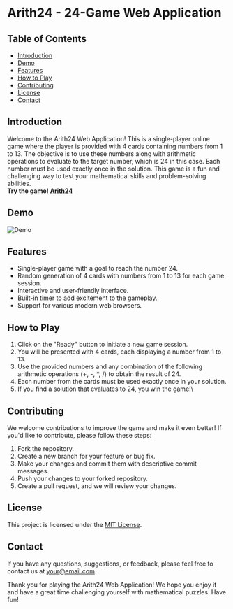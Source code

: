 # Arith24 - 24-Game Web Application

## Table of Contents

- [Introduction](#introduction)
- [Demo](#demo)
- [Features](#features)
- [How to Play](#how-to-play)
- [Contributing](#contributing)
- [License](#license)
- [Contact](#contact)

## Introduction

Welcome to the Arith24 Web Application! This is a single-player online game where the player is provided with 4 cards containing numbers from 1 to 13. The objective is to use these numbers along with arithmetic operations to evaluate to the target number, which is 24 in this case. Each number must be used exactly once in the solution. This game is a fun and challenging way to test your mathematical skills and problem-solving abilities.\
**Try the game! [Arith24](https://arith24-b3081c1cc758.herokuapp.com/)**

## Demo

![Demo](assets/gifs/demo.gif)

## Features

- Single-player game with a goal to reach the number 24.
- Random generation of 4 cards with numbers from 1 to 13 for each game session.
- Interactive and user-friendly interface.
- Built-in timer to add excitement to the gameplay.
- Support for various modern web browsers.

## How to Play

1. Click on the "Ready" button to initiate a new game session.
2. You will be presented with 4 cards, each displaying a number from 1 to 13.
3. Use the provided numbers and any combination of the following arithmetic operations (+, -, \*, /) to obtain the result of 24.
4. Each number from the cards must be used exactly once in your solution.
5. If you find a solution that evaluates to 24, you win the game!\

## Contributing

We welcome contributions to improve the game and make it even better! If you'd like to contribute, please follow these steps:

1. Fork the repository.
2. Create a new branch for your feature or bug fix.
3. Make your changes and commit them with descriptive commit messages.
4. Push your changes to your forked repository.
5. Create a pull request, and we will review your changes.

## License

This project is licensed under the [MIT License](LICENSE).

## Contact

If you have any questions, suggestions, or feedback, please feel free to contact us at your@email.com.

Thank you for playing the Arith24 Web Application! We hope you enjoy it and have a great time challenging yourself with mathematical puzzles. Have fun!
